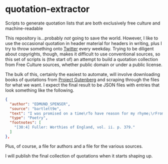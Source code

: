 # quotation-extractor
Scripts to generate quotation lists that are both exclusively free culture and machine-readable

This repository is...probably _not_ going to save the world.  However, I like to use the occasional quotation in header material for headers in writing, plus I try to throw something onto [Twitter](https://twitter.com/jcolag) every weekday.  Trying to be diligent about copyrights, though, makes it difficult to use conventional sources, so this set of scripts is (the start of) an attempt to build a quotation collection from Free Culture sources, whether public domain or under a public license.

The bulk of this, certainly the easiest to automate, will involve downloading books of quotations from [Project Gutenberg](https://www.gutenberg.org) and scraping through the files for what we want.  I expect the final result to be JSON files with entries that look something like the following.

```JSON
{
  "author": "EDMUND_SPENSER",
  "source": "bartlett9e",
  "text": "I was promised on a time\rTo have reason for my rhyme;\rFrom that time unto this season,\rI received nor rhyme nor reason.[30:3]\rLines on his Promised Pension.[30:4]",
  "type": "Poetry",
  "footnotes": [
    "[30:4] Fuller: Worthies of England, vol. ii. p. 379."
  ]
},
```

Plus, of course, a file for authors and a file for the various sources.

I will publish the final collection of quotations when it starts shaping up.

